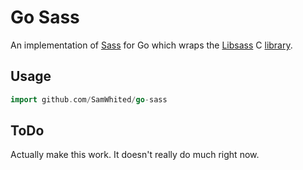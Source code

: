 Go Sass
=======

An implementation of [Sass][sass] for Go which wraps the [Libsass][libsass] C
[library][libsass_source].

Usage
-----

```go
import github.com/SamWhited/go-sass
```

ToDo
----

Actually make this work. It doesn't really do much right now.

[sass]: http://sass-lang.com/
[libsass]: http://libsass.org/
[libsass_source]: https://github.com/hcatlin/libsass
